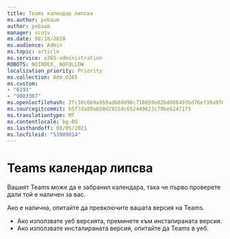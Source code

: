 ```yaml
---
title: Teams календар липсва
ms.author: pebaum
author: pebaum
manager: scotv
ms.date: 08/18/2020
ms.audience: Admin
ms.topic: article
ms.service: o365-administration
ROBOTS: NOINDEX, NOFOLLOW
localization_priority: Priority
ms.collection: Adm_O365
ms.custom:
- "6191"
- "9003307"
ms.openlocfilehash: 2fc10c6b9a959adb8dd90c710859e82bd086493bd76ef30a9f6239713ec32109
ms.sourcegitcommit: b5f7da89a650d2915dc652449623c78be6247175
ms.translationtype: MT
ms.contentlocale: bg-BG
ms.lasthandoff: 08/05/2021
ms.locfileid: "53909014"
---
```

# <a name="teams-calendar-is-missing"></a>Teams календар липсва

Вашият Teams може да е забранил календара, така че първо проверете дали той е наличен за вас.

Ако е налична, опитайте да превключите вашата версия на Teams.

- Ако използвате уеб версията, преминете към инсталираната версия.
- Ако използвате инсталираната версия, опитайте да Teams в уеб.